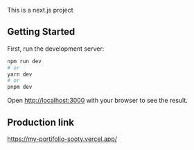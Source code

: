 This is a next.js project

## Getting Started

First, run the development server:

```bash
npm run dev
# or
yarn dev
# or
pnpm dev
```

Open [http://localhost:3000](http://localhost:3000) with your browser to see the result.

## Production link

https://my-portifolio-sooty.vercel.app/
 
 
